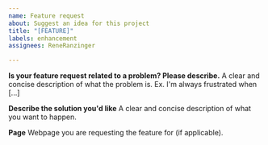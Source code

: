 ```yaml
---
name: Feature request
about: Suggest an idea for this project
title: "[FEATURE]"
labels: enhancement
assignees: ReneRanzinger

---
```


**Is your feature request related to a problem? Please describe.**
A clear and concise description of what the problem is. Ex. I'm always frustrated when [...]

**Describe the solution you'd like**
A clear and concise description of what you want to happen.

**Page**
Webpage you are requesting the feature for (if applicable).
